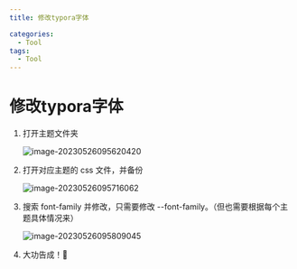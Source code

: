 ```yaml
---
title: 修改typora字体

categories:
  - Tool
tags:
  - Tool
---
```


# 修改typora字体

1. 打开主题文件夹
   
   ![image-20230526095620420](https://s2.loli.net/2023/05/26/3ez9ZtSEDORqH7w.png)

2. 打开对应主题的 css 文件，并备份
   
   ![image-20230526095716062](https://s2.loli.net/2023/05/26/PVA87imQZ3vrfzp.png)

3. 搜索 font-family 并修改，只需要修改 --font-family。（但也需要根据每个主题具体情况来）
   
   ![image-20230526095809045](https://s2.loli.net/2023/05/26/NxDkEH9KTut6Foz.png)

4. 大功告成！🎉